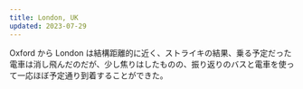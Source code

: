 ```yaml
---
title: London, UK
updated: 2023-07-29
---
```


Oxford から London は結構距離的に近く、ストライキの結果、乗る予定だった電車は消し飛んだのだが、少し焦りはしたものの、振り返りのバスと電車を使って一応ほぼ予定通り到着することができた。

